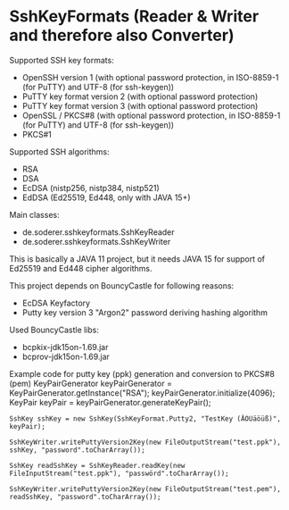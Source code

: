 # SshKeyFormats (Reader & Writer and therefore also Converter)

Supported SSH key formats:
- OpenSSH version 1 (with optional password protection, in ISO-8859-1 (for PuTTY) and UTF-8 (for ssh-keygen))
- PuTTY key format version 2 (with optional password protection)
- PuTTY key format version 3 (with optional password protection)
- OpenSSL / PKCS#8 (with optional password protection, in ISO-8859-1 (for PuTTY) and UTF-8 (for ssh-keygen))
- PKCS#1

Supported SSH algorithms:
- RSA
- DSA
- EcDSA (nistp256, nistp384, nistp521)
- EdDSA (Ed25519, Ed448, only with JAVA 15+)

Main classes:
- de.soderer.sshkeyformats.SshKeyReader
- de.soderer.sshkeyformats.SshKeyWriter

This is basically a JAVA 11 project, but it needs JAVA 15 for support of Ed25519 and Ed448 cipher algorithms.

This project depends on BouncyCastle for following reasons:
- EcDSA Keyfactory
- Putty key version 3 "Argon2" password deriving hashing algorithm

Used BouncyCastle libs:
- bcpkix-jdk15on-1.69.jar
- bcprov-jdk15on-1.69.jar

Example code for putty key (ppk) generation and conversion to PKCS#8 (pem)
	KeyPairGenerator keyPairGenerator = KeyPairGenerator.getInstance("RSA");
	keyPairGenerator.initialize(4096);
	KeyPair keyPair = keyPairGenerator.generateKeyPair();

	SshKey sshKey = new SshKey(SshKeyFormat.Putty2, "TestKey (ÄÖÜäöüß)", keyPair);

	SshKeyWriter.writePuttyVersion2Key(new FileOutputStream("test.ppk"), sshKey, "password".toCharArray());

	SshKey readSshKey = SshKeyReader.readKey(new FileInputStream("test.ppk"), "passwörd".toCharArray());

	SshKeyWriter.writePuttyVersion2Key(new FileOutputStream("test.pem"), readSshKey, "password".toCharArray());
